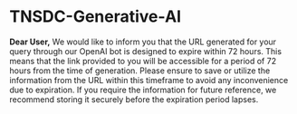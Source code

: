 # TNSDC-Generative-AI
**Dear User,**
We would like to inform you that the URL generated for your query through our OpenAI bot is designed to expire within 72 hours. This means that the link provided to you will be accessible for a period of 72 hours from the time of generation.
Please ensure to save or utilize the information from the URL within this timeframe to avoid any inconvenience due to expiration. If you require the information for future reference, we recommend storing it securely before the expiration period lapses.
